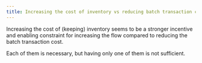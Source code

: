 ```yaml
---
title: Increasing the cost of inventory vs reducing batch transaction cost
---
```


Increasing the cost of (keeping) inventory seems to be a stronger incentive and enabling constraint for increasing the flow compared to reducing the batch transaction cost.


Each of them is necessary, but having only one of them is not sufficient.
